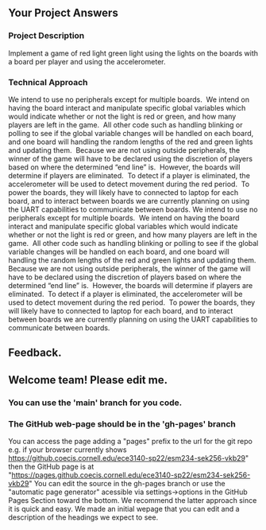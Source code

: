 ## Your Project Answers

### Project Description

Implement a game of red light green light using the lights on the boards with a board per player and using the accelerometer. 
### Technical Approach

We intend to use no peripherals except for multiple boards.  We intend on having the board interact and manipulate specific global variables which would indicate whether or not the light is red or green, and how many players are left in the game.  All other code such as handling blinking or polling to see if the global variable changes will be handled on each board, and one board will handling the random lengths of the red and green lights and updating them.  Because we are not using outside peripherals, the winner of the game will have to be declared using the discretion of players based on where the determined “end line” is.  However, the boards will determine if players are eliminated.  To detect if a player is eliminated, the accelerometer will be used to detect movement during the red period.  To power the boards, they will likely have to connected to laptop for each board, and to interact between boards we are currently planning on using the UART capabilities to communicate between boards.
We intend to use no peripherals except for multiple boards.  We intend on having the board interact and manipulate specific global variables which would indicate whether or not the light is red or green, and how many players are left in the game.  All other code such as handling blinking or polling to see if the global variable changes will be handled on each board, and one board will handling the random lengths of the red and green lights and updating them.  Because we are not using outside peripherals, the winner of the game will have to be declared using the discretion of players based on where the determined “end line” is.  However, the boards will determine if players are eliminated.  To detect if a player is eliminated, the accelerometer will be used to detect movement during the red period.  To power the boards, they will likely have to connected to laptop for each board, and to interact between boards we are currently planning on using the UART capabilities to communicate between boards.

## Feedback.

## Welcome team! Please edit me.
### You can use the 'main' branch for you code.
### The GitHub web-page should be in the 'gh-pages' branch
You can access the page adding a "pages" prefix to the url for the git repo e.g. if your browser currently shows https://github.coecis.cornell.edu/ece3140-sp22/esm234-sek256-vkb29" then the GitHub page is at "https://pages.github.coecis.cornell.edu/ece3140-sp22/esm234-sek256-vkb29" You can edit the source in the gh-pages branch or use the "automatic page generator" acessible via settings->options in the GitHub Pages Section toward the bottom. We recommend the latter approach since it is quick and easy. We made an initial wepage that you can edit and a description of the headings we expect to see.